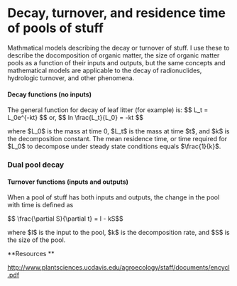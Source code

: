 # Decay, turnover, and residence time of pools of stuff

Mathmatical models describing the decay or turnover of stuff. I use
these to describe the docomposition of organic matter, the size of
organic matter pools as a function of their inputs and outputs, but the
same concepts and mathematical models are applicable to the decay of
radionuclides, hydrologic turnover, and other phenomena.

#### Decay functions (no inputs)

The general function for decay of leaf litter (for example) is: \$\$
L\_t = L\_0e\^{-kt} \$\$ or, \$\$ ln \\frac{L\_t}{L\_0} = -kt \$\$

where \$L\_0\$ is the mass at time 0, \$L\_t\$ is the mass at time
\$t\$, and \$k\$ is the decomposition constant. The mean residence time,
or time required for \$L\_0\$ to decompose under steady state conditions
equals \$\\frac{1}{k}\$.

### Dual pool decay

#### Turnover functions (inputs and outputs)

When a pool of stuff has both inputs and outputs, the change in the pool
with time is defined as

\$\$ \\frac{\\partial S}{\\partial t} = I - kS\$\$

where \$I\$ is the input to the pool, \$k\$ is the decomposition rate,
and \$S\$ is the size of the pool.

 **Resources **

<http://www.plantsciences.ucdavis.edu/agroecology/staff/documents/encycl.pdf>
